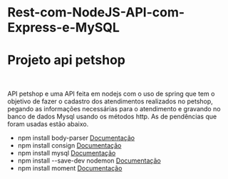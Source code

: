# Rest-com-NodeJS-API-com-Express-e-MySQL

<h1>Projeto api petshop</h1><br>
<p>API petshop e uma API feita em nodejs com o uso de spring que tem o objetivo de fazer o cadastro dos atendimentos realizados no petshop, pegando as informações necessárias para o atendimento e gravando no banco de dados Mysql usando os métodos http. 
As de pendências que foram usadas estão abaixo.</p>
<ul>
    <li>npm install body-parser <a href="https://www.npmjs.com/package/body-parser">Documentação</a> </li>
    <li>npm install consign <a href="https://www.npmjs.com/package/consign" >Documentação</a> </li>
    <li>npm install mysql <a href="https://www.npmjs.com/package/mysql">Documentação</a> </li>
    <li>npm install --save-dev nodemon <a href="https://www.npmjs.com/package/nodemon?activeTab=readme">Documentação</a></li>
    <li>npm install moment <a href="https://www.npmjs.com/package/moment">Documentação</a></li>
</ul>
